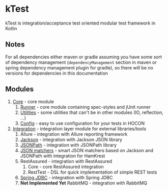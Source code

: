 # kTest

kTest is integration/acceptance test oriented modular test framework in Kotlin

## Notes

For all dependencies either maven or gradle assuming you have some sort of dependency management 
(`dependencyManagement` section in maven or spring dependency management plugin for gradle), so there will 
be no versions for dependencies in this documentation

## Modules

1. [Core](core/README.md) - core module
    1. [Runner](core/runner.md) - core module containing spec-styles and jUnit runner
    2. [Utilities](core/util.md) - some utilities that can't be in other modules (IO, reflection, ...)
    3. [Config](core/config.md) - easy to use configuration for your tests in HOCON
2. [Integration](integration/README.md) - integration layer module for external libraries/tools
    1. Allure - integration with Allure reporting framework
    2. [Jackson](integration/jackson.md) - integration with Jackson JSON library
    3. [JSONPath](integration/jsonpath.md) - integration with JSONPath library
    4. [JSON matchers](integration/json-matcher.md) - smart JSON matchers based on Jackson and JSONPath with integration for HamKrest
    5. RestAssured - integration with RestAssured
        1. Core - core RestAssured integration
        2. RestTest - DSL for quick implementation of simple REST tests
    6. [Spring JDBC](integration/spring-jdbc.md) - integration with Spring JDBC
    7. **Not Implemented Yet** RabbitMQ - integration with RabbitMQ
